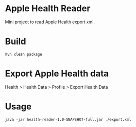 # Apple Health Reader
Mini project to read Apple Health export xml.

# Build
```
mvn clean package
```

# Export Apple Health data
Health > Health Data > Profile > Export Health Data

# Usage
```
java -jar health-reader-1.0-SNAPSHOT-full.jar ./export.xml
```